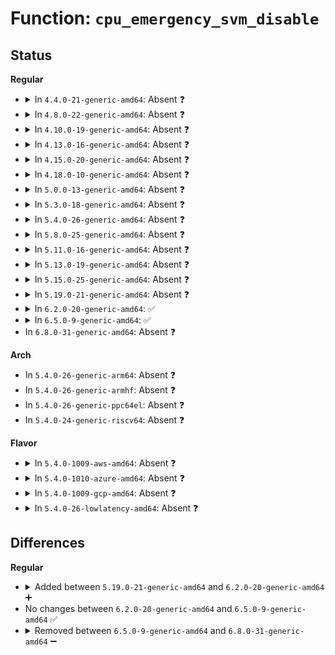 # Function: <code>cpu_emergency_svm_disable</code>

## Status
<b>Regular</b>
<ul>
<li>
<details>
<summary>In <code>4.4.0-21-generic-amd64</code>: Absent ❓</summary>

```json
{
  "name": "cpu_emergency_svm_disable",
  "collision_type": "Unique Static",
  "inline_type": "Full",
  "funcs": [
    {
      "addr": 18446744071579227757,
      "name": "cpu_emergency_svm_disable",
      "external": false,
      "loc": "arch/x86/include/asm/virtext.h:126",
      "file": "arch/x86/kernel/crash.c",
      "inline": "declared, inlined",
      "caller_inline": [
        "arch/x86/kernel/crash.c:kdump_nmi_callback",
        "arch/x86/kernel/crash.c:native_machine_crash_shutdown"
      ],
      "caller_func": []
    }
  ],
  "symbols": []
}
```
</details>
</li>
<li>
<details>
<summary>In <code>4.8.0-22-generic-amd64</code>: Absent ❓</summary>

```json
{
  "name": "cpu_emergency_svm_disable",
  "collision_type": "Unique Static",
  "inline_type": "Full",
  "funcs": [
    {
      "addr": 18446744071579227996,
      "name": "cpu_emergency_svm_disable",
      "external": false,
      "loc": "arch/x86/include/asm/virtext.h:122",
      "file": "arch/x86/kernel/crash.c",
      "inline": "declared, inlined",
      "caller_inline": [
        "arch/x86/kernel/crash.c:native_machine_crash_shutdown",
        "arch/x86/kernel/crash.c:kdump_nmi_callback"
      ],
      "caller_func": []
    }
  ],
  "symbols": []
}
```
</details>
</li>
<li>
<details>
<summary>In <code>4.10.0-19-generic-amd64</code>: Absent ❓</summary>

```json
{
  "name": "cpu_emergency_svm_disable",
  "collision_type": "Unique Static",
  "inline_type": "Full",
  "funcs": [
    {
      "addr": 18446744071579240409,
      "name": "cpu_emergency_svm_disable",
      "external": false,
      "loc": "arch/x86/include/asm/virtext.h:122",
      "file": "arch/x86/kernel/crash.c",
      "inline": "declared, inlined",
      "caller_inline": [
        "arch/x86/kernel/crash.c:native_machine_crash_shutdown",
        "arch/x86/kernel/crash.c:kdump_nmi_callback"
      ],
      "caller_func": []
    }
  ],
  "symbols": []
}
```
</details>
</li>
<li>
<details>
<summary>In <code>4.13.0-16-generic-amd64</code>: Absent ❓</summary>

```json
{
  "name": "cpu_emergency_svm_disable",
  "collision_type": "Unique Static",
  "inline_type": "Full",
  "funcs": [
    {
      "addr": 18446744071579236436,
      "name": "cpu_emergency_svm_disable",
      "external": false,
      "loc": "arch/x86/include/asm/virtext.h:122",
      "file": "arch/x86/kernel/crash.c",
      "inline": "declared, inlined",
      "caller_inline": [
        "arch/x86/kernel/crash.c:native_machine_crash_shutdown",
        "arch/x86/kernel/crash.c:kdump_nmi_callback"
      ],
      "caller_func": []
    }
  ],
  "symbols": []
}
```
</details>
</li>
<li>
<details>
<summary>In <code>4.15.0-20-generic-amd64</code>: Absent ❓</summary>

```json
{
  "name": "cpu_emergency_svm_disable",
  "collision_type": "Unique Static",
  "inline_type": "Full",
  "funcs": [
    {
      "addr": 18446744071579252888,
      "name": "cpu_emergency_svm_disable",
      "external": false,
      "loc": "arch/x86/include/asm/virtext.h:122",
      "file": "arch/x86/kernel/crash.c",
      "inline": "declared, inlined",
      "caller_inline": [
        "arch/x86/kernel/crash.c:native_machine_crash_shutdown",
        "arch/x86/kernel/crash.c:kdump_nmi_callback"
      ],
      "caller_func": []
    }
  ],
  "symbols": []
}
```
</details>
</li>
<li>
<details>
<summary>In <code>4.18.0-10-generic-amd64</code>: Absent ❓</summary>

```json
{
  "name": "cpu_emergency_svm_disable",
  "collision_type": "Unique Static",
  "inline_type": "Full",
  "funcs": [
    {
      "addr": 18446744071579264329,
      "name": "cpu_emergency_svm_disable",
      "external": false,
      "loc": "arch/x86/include/asm/virtext.h:122",
      "file": "arch/x86/kernel/crash.c",
      "inline": "declared, inlined",
      "caller_inline": [
        "arch/x86/kernel/crash.c:native_machine_crash_shutdown",
        "arch/x86/kernel/crash.c:kdump_nmi_callback"
      ],
      "caller_func": []
    }
  ],
  "symbols": []
}
```
</details>
</li>
<li>
<details>
<summary>In <code>5.0.0-13-generic-amd64</code>: Absent ❓</summary>

```json
{
  "name": "cpu_emergency_svm_disable",
  "collision_type": "Unique Static",
  "inline_type": "Full",
  "funcs": [
    {
      "addr": 18446744071579288921,
      "name": "cpu_emergency_svm_disable",
      "external": false,
      "loc": "arch/x86/include/asm/virtext.h:123",
      "file": "arch/x86/kernel/crash.c",
      "inline": "declared, inlined",
      "caller_inline": [
        "arch/x86/kernel/crash.c:native_machine_crash_shutdown",
        "arch/x86/kernel/crash.c:native_machine_crash_shutdown",
        "arch/x86/kernel/crash.c:kdump_nmi_callback",
        "arch/x86/kernel/crash.c:kdump_nmi_callback"
      ],
      "caller_func": []
    }
  ],
  "symbols": []
}
```
</details>
</li>
<li>
<details>
<summary>In <code>5.3.0-18-generic-amd64</code>: Absent ❓</summary>

```json
{
  "name": "cpu_emergency_svm_disable",
  "collision_type": "Unique Static",
  "inline_type": "Full",
  "funcs": [
    {
      "addr": 18446744071579305305,
      "name": "cpu_emergency_svm_disable",
      "external": false,
      "loc": "arch/x86/include/asm/virtext.h:121",
      "file": "arch/x86/kernel/crash.c",
      "inline": "declared, inlined",
      "caller_inline": [
        "arch/x86/kernel/crash.c:native_machine_crash_shutdown",
        "arch/x86/kernel/crash.c:native_machine_crash_shutdown",
        "arch/x86/kernel/crash.c:kdump_nmi_callback",
        "arch/x86/kernel/crash.c:kdump_nmi_callback"
      ],
      "caller_func": []
    }
  ],
  "symbols": []
}
```
</details>
</li>
<li>
<details>
<summary>In <code>5.4.0-26-generic-amd64</code>: Absent ❓</summary>

```json
{
  "name": "cpu_emergency_svm_disable",
  "collision_type": "Unique Static",
  "inline_type": "Full",
  "funcs": [
    {
      "addr": 18446744071579309401,
      "name": "cpu_emergency_svm_disable",
      "external": false,
      "loc": "arch/x86/include/asm/virtext.h:121",
      "file": "arch/x86/kernel/crash.c",
      "inline": "declared, inlined",
      "caller_inline": [
        "arch/x86/kernel/crash.c:native_machine_crash_shutdown",
        "arch/x86/kernel/crash.c:native_machine_crash_shutdown",
        "arch/x86/kernel/crash.c:kdump_nmi_callback",
        "arch/x86/kernel/crash.c:kdump_nmi_callback"
      ],
      "caller_func": []
    }
  ],
  "symbols": []
}
```
</details>
</li>
<li>
<details>
<summary>In <code>5.8.0-25-generic-amd64</code>: Absent ❓</summary>

```json
{
  "name": "cpu_emergency_svm_disable",
  "collision_type": "Unique Static",
  "inline_type": "Full",
  "funcs": [
    {
      "addr": 18446744071579338331,
      "name": "cpu_emergency_svm_disable",
      "external": false,
      "loc": "arch/x86/include/asm/virtext.h:121",
      "file": "arch/x86/kernel/crash.c",
      "inline": "declared, inlined",
      "caller_inline": [
        "arch/x86/kernel/crash.c:native_machine_crash_shutdown",
        "arch/x86/kernel/crash.c:kdump_nmi_callback"
      ],
      "caller_func": []
    }
  ],
  "symbols": []
}
```
</details>
</li>
<li>
<details>
<summary>In <code>5.11.0-16-generic-amd64</code>: Absent ❓</summary>

```json
{
  "name": "cpu_emergency_svm_disable",
  "collision_type": "Unique Static",
  "inline_type": "Full",
  "funcs": [
    {
      "addr": 18446744071579338336,
      "name": "cpu_emergency_svm_disable",
      "external": false,
      "loc": "arch/x86/include/asm/virtext.h:128",
      "file": "arch/x86/kernel/crash.c",
      "inline": "declared, inlined",
      "caller_inline": [
        "arch/x86/kernel/crash.c:native_machine_crash_shutdown",
        "arch/x86/kernel/crash.c:kdump_nmi_callback"
      ],
      "caller_func": []
    }
  ],
  "symbols": []
}
```
</details>
</li>
<li>
<details>
<summary>In <code>5.13.0-19-generic-amd64</code>: Absent ❓</summary>

```json
{
  "name": "cpu_emergency_svm_disable",
  "collision_type": "Unique Static",
  "inline_type": "Full",
  "funcs": [
    {
      "addr": 18446744071579342103,
      "name": "cpu_emergency_svm_disable",
      "external": false,
      "loc": "arch/x86/include/asm/virtext.h:134",
      "file": "arch/x86/kernel/crash.c",
      "inline": "declared, inlined",
      "caller_inline": [
        "arch/x86/kernel/crash.c:native_machine_crash_shutdown",
        "arch/x86/kernel/crash.c:kdump_nmi_callback"
      ],
      "caller_func": []
    }
  ],
  "symbols": []
}
```
</details>
</li>
<li>
<details>
<summary>In <code>5.15.0-25-generic-amd64</code>: Absent ❓</summary>

```json
{
  "name": "cpu_emergency_svm_disable",
  "collision_type": "Unique Static",
  "inline_type": "Full",
  "funcs": [
    {
      "addr": 18446744071579399543,
      "name": "cpu_emergency_svm_disable",
      "external": false,
      "loc": "arch/x86/include/asm/virtext.h:134",
      "file": "arch/x86/kernel/crash.c",
      "inline": "declared, inlined",
      "caller_inline": [
        "arch/x86/kernel/crash.c:native_machine_crash_shutdown",
        "arch/x86/kernel/crash.c:kdump_nmi_callback"
      ],
      "caller_func": []
    }
  ],
  "symbols": []
}
```
</details>
</li>
<li>
<details>
<summary>In <code>5.19.0-21-generic-amd64</code>: Absent ❓</summary>

```json
{
  "name": "cpu_emergency_svm_disable",
  "collision_type": "Unique Static",
  "inline_type": "Full",
  "funcs": [
    {
      "addr": 18446744071579465416,
      "name": "cpu_emergency_svm_disable",
      "external": false,
      "loc": "arch/x86/include/asm/virtext.h:134",
      "file": "arch/x86/kernel/crash.c",
      "inline": "declared, inlined",
      "caller_inline": [
        "arch/x86/kernel/crash.c:native_machine_crash_shutdown",
        "arch/x86/kernel/crash.c:kdump_nmi_callback"
      ],
      "caller_func": []
    }
  ],
  "symbols": []
}
```
</details>
</li>
<li>
<details>
<summary>In <code>6.2.0-20-generic-amd64</code>: ✅</summary>

```c
void cpu_emergency_svm_disable()
```

```json
{
  "name": "cpu_emergency_svm_disable",
  "collision_type": "Unique Static",
  "inline_type": "No",
  "funcs": [
    {
      "addr": 18446744071579467088,
      "name": "cpu_emergency_svm_disable",
      "external": false,
      "loc": "arch/x86/include/asm/virtext.h:148",
      "file": "arch/x86/kernel/reboot.c",
      "inline": "seen, unknown",
      "caller_inline": [],
      "caller_func": [
        "arch/x86/kernel/reboot.c:crash_nmi_callback",
        "arch/x86/kernel/reboot.c:native_machine_emergency_restart"
      ]
    }
  ],
  "symbols": [
    {
      "addr": 18446744071579467088,
      "name": "cpu_emergency_svm_disable",
      "section": ".text",
      "bind": "STB_LOCAL",
      "size": 165
    }
  ]
}
```
</details>
</li>
<li>
<details>
<summary>In <code>6.5.0-9-generic-amd64</code>: ✅</summary>

```c
void cpu_emergency_svm_disable()
```

```json
{
  "name": "cpu_emergency_svm_disable",
  "collision_type": "Unique Static",
  "inline_type": "No",
  "funcs": [
    {
      "addr": 18446744071579479536,
      "name": "cpu_emergency_svm_disable",
      "external": false,
      "loc": "arch/x86/include/asm/virtext.h:148",
      "file": "arch/x86/kernel/reboot.c",
      "inline": "seen, unknown",
      "caller_inline": [],
      "caller_func": [
        "arch/x86/kernel/reboot.c:crash_nmi_callback",
        "arch/x86/kernel/reboot.c:native_machine_emergency_restart"
      ]
    }
  ],
  "symbols": [
    {
      "addr": 18446744071579479536,
      "name": "cpu_emergency_svm_disable",
      "section": ".text",
      "bind": "STB_LOCAL",
      "size": 165
    }
  ]
}
```
</details>
</li>
<li>
In <code>6.8.0-31-generic-amd64</code>: Absent ❓
</li>
</ul>
<b>Arch</b>
<ul>
<li>
In <code>5.4.0-26-generic-arm64</code>: Absent ❓
</li>
<li>
In <code>5.4.0-26-generic-armhf</code>: Absent ❓
</li>
<li>
In <code>5.4.0-26-generic-ppc64el</code>: Absent ❓
</li>
<li>
In <code>5.4.0-24-generic-riscv64</code>: Absent ❓
</li>
</ul>
<b>Flavor</b>
<ul>
<li>
<details>
<summary>In <code>5.4.0-1009-aws-amd64</code>: Absent ❓</summary>

```json
{
  "name": "cpu_emergency_svm_disable",
  "collision_type": "Unique Static",
  "inline_type": "Full",
  "funcs": [
    {
      "addr": 18446744071579305305,
      "name": "cpu_emergency_svm_disable",
      "external": false,
      "loc": "arch/x86/include/asm/virtext.h:121",
      "file": "arch/x86/kernel/crash.c",
      "inline": "declared, inlined",
      "caller_inline": [
        "arch/x86/kernel/crash.c:native_machine_crash_shutdown",
        "arch/x86/kernel/crash.c:native_machine_crash_shutdown",
        "arch/x86/kernel/crash.c:kdump_nmi_callback",
        "arch/x86/kernel/crash.c:kdump_nmi_callback"
      ],
      "caller_func": []
    }
  ],
  "symbols": []
}
```
</details>
</li>
<li>
<details>
<summary>In <code>5.4.0-1010-azure-amd64</code>: Absent ❓</summary>

```json
{
  "name": "cpu_emergency_svm_disable",
  "collision_type": "Unique Static",
  "inline_type": "Full",
  "funcs": [
    {
      "addr": 18446744071579239750,
      "name": "cpu_emergency_svm_disable",
      "external": false,
      "loc": "arch/x86/include/asm/virtext.h:121",
      "file": "arch/x86/kernel/crash.c",
      "inline": "declared, inlined",
      "caller_inline": [
        "arch/x86/kernel/crash.c:native_machine_crash_shutdown",
        "arch/x86/kernel/crash.c:native_machine_crash_shutdown",
        "arch/x86/kernel/crash.c:kdump_nmi_callback",
        "arch/x86/kernel/crash.c:kdump_nmi_callback"
      ],
      "caller_func": []
    }
  ],
  "symbols": []
}
```
</details>
</li>
<li>
<details>
<summary>In <code>5.4.0-1009-gcp-amd64</code>: Absent ❓</summary>

```json
{
  "name": "cpu_emergency_svm_disable",
  "collision_type": "Unique Static",
  "inline_type": "Full",
  "funcs": [
    {
      "addr": 18446744071579305305,
      "name": "cpu_emergency_svm_disable",
      "external": false,
      "loc": "arch/x86/include/asm/virtext.h:121",
      "file": "arch/x86/kernel/crash.c",
      "inline": "declared, inlined",
      "caller_inline": [
        "arch/x86/kernel/crash.c:native_machine_crash_shutdown",
        "arch/x86/kernel/crash.c:native_machine_crash_shutdown",
        "arch/x86/kernel/crash.c:kdump_nmi_callback",
        "arch/x86/kernel/crash.c:kdump_nmi_callback"
      ],
      "caller_func": []
    }
  ],
  "symbols": []
}
```
</details>
</li>
<li>
<details>
<summary>In <code>5.4.0-26-lowlatency-amd64</code>: Absent ❓</summary>

```json
{
  "name": "cpu_emergency_svm_disable",
  "collision_type": "Unique Static",
  "inline_type": "Full",
  "funcs": [
    {
      "addr": 18446744071579313523,
      "name": "cpu_emergency_svm_disable",
      "external": false,
      "loc": "arch/x86/include/asm/virtext.h:121",
      "file": "arch/x86/kernel/crash.c",
      "inline": "declared, inlined",
      "caller_inline": [
        "arch/x86/kernel/crash.c:native_machine_crash_shutdown",
        "arch/x86/kernel/crash.c:native_machine_crash_shutdown",
        "arch/x86/kernel/crash.c:kdump_nmi_callback",
        "arch/x86/kernel/crash.c:kdump_nmi_callback"
      ],
      "caller_func": []
    }
  ],
  "symbols": []
}
```
</details>
</li>
</ul>

## Differences
<b>Regular</b>
<ul>
<li>
<details>
<summary>Added between <code>5.19.0-21-generic-amd64</code> and <code>6.2.0-20-generic-amd64</code> ➕</summary>

```c
void cpu_emergency_svm_disable()
```
</details>
</li>
<li>
No changes between <code>6.2.0-20-generic-amd64</code> and <code>6.5.0-9-generic-amd64</code> ✅
</li>
<li>
<details>
<summary>Removed between <code>6.5.0-9-generic-amd64</code> and <code>6.8.0-31-generic-amd64</code> ➖</summary>

```c
void cpu_emergency_svm_disable()
```
</details>
</li>
</ul>
